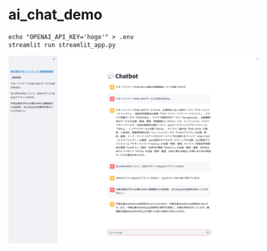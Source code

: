 # ai_chat_demo

```
echo "OPENAI_API_KEY='hoge'" > .env
streamlit run streamlit_app.py
```
![demo](demo.png)
